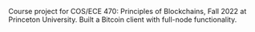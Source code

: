 Course project for COS/ECE 470: Principles of Blockchains, Fall 2022 at Princeton University. Built a Bitcoin client with full-node functionality.

